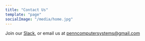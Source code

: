 ```yaml
---
title: "Contact Us"
template: "page"
socialImage: "/media/home.jpg"
---
```


Join our [Slack](https://join.slack.com/t/computersystemsatpenn/shared_invite/zt-llnhhzg5-oqDvyh090Rsh5fsTRH5p~g), or email us at penncomputersystems@gmail.com
